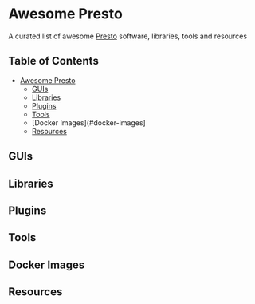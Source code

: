 # Awesome Presto
A curated list of awesome [Presto](https://prestosql.io/) software, libraries, tools and resources

## Table of Contents
- [Awesome Presto](#awesome-presto)
  - [GUIs](#guis)
  - [Libraries](#libraries)
  - [Plugins](#plugins)
  - [Tools](#tools)
  - [Docker Images](#docker-images]
  - [Resources](#resources)

## GUIs

## Libraries

## Plugins

## Tools

## Docker Images

## Resources

